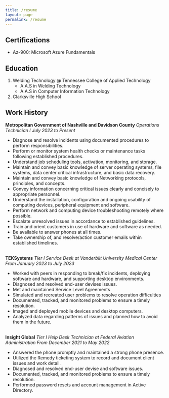 ```yaml
---
title: /resume
layout: page
permalink: /resume
---
```

## Certifications
* Az-900: Microsoft Azure Fundamentals

## Education
1. Welding Technology @ Tennessee College of Applied Technology
    * A.A.S in Welding Technology
    * A.A.S in Computer Information Technology
2. Clarksville High School

## Work History
__Metropolitan Government of Nashville and Davidson County__
    _Operations Technician I_
    _July 2023 to Present_
* Diagnose and resolve incidents using documented procedures to perform responsibilities.
* Perform or monitor system health checks or maintenance tasks following established procedures.
* Understand job scheduling tools, activation, monitoring, and storage.
* Maintain and convey basic knowledge of server operating systems, file systems, data center critical infrastructure, and basic data recovery.
* Maintain and convey basic knowledge of Networking protocols, principles, and concepts.
* Convey information concerning critical issues clearly and concisely to appropriate personnel.
* Understand the installation, configuration and ongoing usability of computing devices, peripheral equipment and software.
* Perform network and computing device troubleshooting remotely where possible.
* Escalate unresolved issues in accordance to established guidelines.
* Train and orient customers in use of hardware and software as needed.
* Be available to answer phones at all times.
* Take ownership of, and resolve/action customer emails within established timelines.

\
__TEKSystems__
    _Tier I Service Desk at Vanderbilt University Medical Center_
    _From January 2023 to July 2023_
* Worked with peers in responding to break/fix incidents, deploying software and hardware, and supporting desktop environments. 
* Diagnosed and resolved end-user devises issues. 
* Met and maintained Service Level Agreements 
* Simulated and recreated user problems to resolve operation difficulties 
* Documented, tracked, and monitored problems to ensure a timely resolution. 
* Imaged and deployed mobile devices and desktop computers. 
* Analyzed data regarding patterns of issues and planned how to avoid them in the future. 

\
__Insight Global__
    _Tier I Help Desk Technician at Federal Aviation Administration_ 
    _From December 2021 to May 2022_
* Answered the phone promptly and maintained a strong phone presence.
* Utilized the Remedy ticketing system to record and document client issues and work detail.
* Diagnosed and resolved end-user devise and software issues.
* Documented, tracked, and monitored problems to ensure a timely resolution. 
* Performed password resets and account management in Active Directory. 